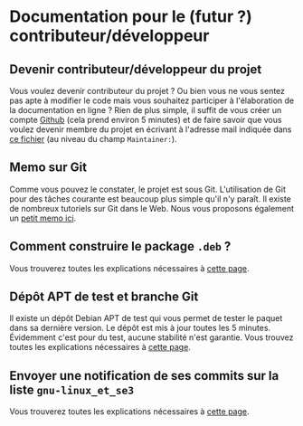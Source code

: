 # Documentation pour le (futur ?) contributeur/développeur


## Devenir contributeur/développeur du projet

Vous voulez devenir contributeur du projet ? Ou bien vous ne
vous sentez pas apte à modifier le code mais vous souhaitez
participer à l'élaboration de la documentation en ligne ?
Rien de plus simple, il suffit de vous créer un compte
[Github](https://github.com) (cela prend environ 5 minutes)
et de faire savoir que vous voulez devenir membre du projet
en écrivant à l'adresse mail indiquée dans [ce
fichier](../../src/DEBIAN/control) (au niveau du champ
`Maintainer:`).


## Memo sur Git

Comme vous pouvez le constater, le projet est sous Git.
L'utilisation de Git pour des tâches courante est beaucoup
plus simple qu'il n'y paraît. Il existe de nombreux
tutoriels sur Git dans le Web. Nous vous proposons également
un [petit memo ici](memo-git.md).


## Comment construire le package `.deb` ?

Vous trouverez toutes les explications nécessaires à [cette page](build-package.md).


## Dépôt APT de test et branche Git

Il existe un dépôt Debian APT de test qui vous permet de
tester le paquet dans sa dernière version. Le dépôt est mis
à jour toutes les 5 minutes. Évidemment c'est pour du test,
aucune stabilité n'est garantie. Vous trouvez toutes les
explications nécessaires à [cette page](apt-repository.md).


## Envoyer une notification de ses commits sur la liste `gnu-linux_et_se3`

Vous trouverez toutes les explications nécessaires à [cette page](notifications.md).


